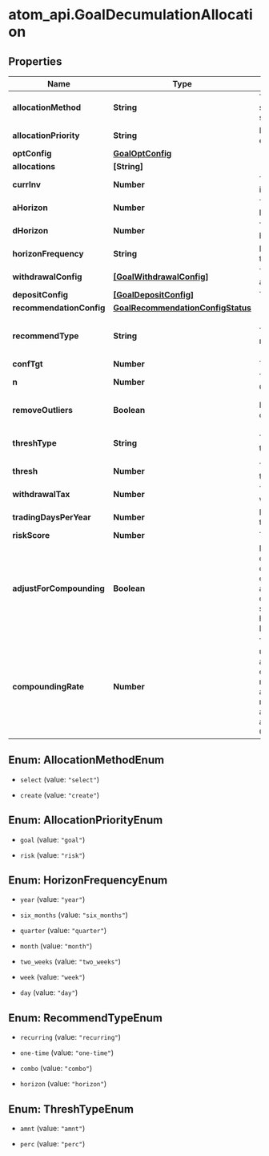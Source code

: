 # atom_api.GoalDecumulationAllocation

## Properties
Name | Type | Description | Notes
------------ | ------------- | ------------- | -------------
**allocationMethod** | **String** | The allocation universe source, either create or select | 
**allocationPriority** | **String** | Priority when allocating, either risk or goal | 
**optConfig** | [**GoalOptConfig**](GoalOptConfig.md) |  | [optional] 
**allocations** | **[String]** |  | [optional] 
**currInv** | **Number** | The current amount invested | 
**aHorizon** | **Number** | The accumulation goal horizon | 
**dHorizon** | **Number** | The decumulation goal horizon | 
**horizonFrequency** | **String** | Frequency in relation to the horizon | 
**withdrawalConfig** | [**[GoalWithdrawalConfig]**](GoalWithdrawalConfig.md) | The withdrawal attributes | 
**depositConfig** | [**[GoalDepositConfig]**](GoalDepositConfig.md) | The deposit attributes | [optional] 
**recommendationConfig** | [**GoalRecommendationConfigStatus**](GoalRecommendationConfigStatus.md) |  | [optional] 
**recommendType** | **String** | The type of recommended action | [optional] [default to &#39;horizon&#39;]
**confTgt** | **Number** | The confidence target | [optional] 
**n** | **Number** | The number of Monte Carlo simulations to run | [optional] 
**removeOutliers** | **Boolean** | If TRUE, remove outlying results | [optional] [default to true]
**threshType** | **String** | The goal deviation threshold type | [optional] [default to &#39;perc&#39;]
**thresh** | **Number** | The goal deviation threshold value | [optional] 
**withdrawalTax** | **Number** | The tax rate for withdrawals | [optional] 
**tradingDaysPerYear** | **Number** | Days per year a portfolio trades | [optional] 
**riskScore** | **Number** | The investor&#39;s risk score | [optional] 
**adjustForCompounding** | **Boolean** | If true, adjust periodic deposit amounts for compounding based on compounding_rate. This applies when a deposit’s dep_frequency is shorter than horizon_frequency. Defaults to false. | [optional] [default to false]
**compoundingRate** | **Number** | The annualized rate to use when approximating a compounding effect on deposits. This value must be defined and adjust_for_compounding must be true in order to activate compounding adjustment. Defaults to 0. | [optional] 


<a name="AllocationMethodEnum"></a>
## Enum: AllocationMethodEnum


* `select` (value: `"select"`)

* `create` (value: `"create"`)




<a name="AllocationPriorityEnum"></a>
## Enum: AllocationPriorityEnum


* `goal` (value: `"goal"`)

* `risk` (value: `"risk"`)




<a name="HorizonFrequencyEnum"></a>
## Enum: HorizonFrequencyEnum


* `year` (value: `"year"`)

* `six_months` (value: `"six_months"`)

* `quarter` (value: `"quarter"`)

* `month` (value: `"month"`)

* `two_weeks` (value: `"two_weeks"`)

* `week` (value: `"week"`)

* `day` (value: `"day"`)




<a name="RecommendTypeEnum"></a>
## Enum: RecommendTypeEnum


* `recurring` (value: `"recurring"`)

* `one-time` (value: `"one-time"`)

* `combo` (value: `"combo"`)

* `horizon` (value: `"horizon"`)




<a name="ThreshTypeEnum"></a>
## Enum: ThreshTypeEnum


* `amnt` (value: `"amnt"`)

* `perc` (value: `"perc"`)




